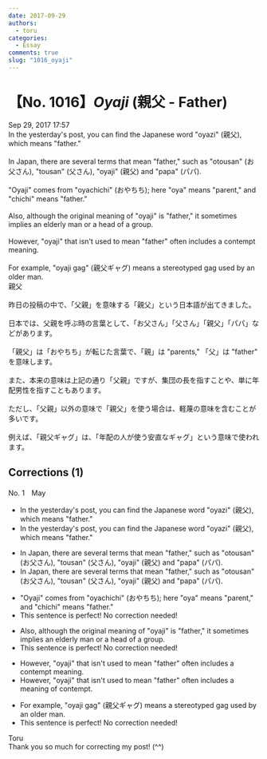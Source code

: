 ```yaml
---
date: 2017-09-29
authors:
  - toru
categories:
  - Essay
comments: true
slug: "1016_oyaji"
---
```


# 【No. 1016】<strong><em>Oyaji</strong></em> (親父 - Father)
<div class="date">Sep 29, 2017 17:57</div>
<div id="post"><div id="body_show_ori">
In the yesterday's post, you can find the Japanese word "oyazi" (親父), which means "father."<br/><br/>In Japan, there are several terms that mean "father," such as "otousan" (お父さん), "tousan" (父さん), "oyaji" (親父) and "papa" (パパ).<br/><br/>"Oyaji" comes from "oyachichi" (おやちち); here "oya" means "parent," and "chichi" means "father."<br/><br/>Also, although the original meaning of "oyaji" is "father," it sometimes implies an elderly man or a head of a group.<br/><br/>However, "oyaji" that isn't used to mean "father" often includes a contempt meaning.<br/><br/>For example, "oyaji gag" (親父ギャグ) means a stereotyped gag used by an older man.
</div></div>

<!-- more -->

<div id="post_ja"><div id="body_show_mo">
親父<br/><br/>昨日の投稿の中で、「父親」を意味する「親父」という日本語が出てきました。<br/><br/>日本では、父親を呼ぶ時の言葉として、「お父さん」「父さん」「親父」「パパ」などがあります。<br/><br/>「親父」は「おやちち」が転じた言葉で、「親」は "parents," 「父」は "father" を意味します。<br/><br/>また、本来の意味は上記の通り「父親」ですが、集団の長を指すことや、単に年配男性を指すこともあります。<br/><br/>ただし、「父親」以外の意味で「親父」を使う場合は、軽蔑の意味を含むことが多いです。<br/><br/>例えば、「親父ギャグ」は、「年配の人が使う安直なギャグ」という意味で使われます。
</div></div>

## Corrections (1)
<div id="block"><div class="first_name"> No. 1　<span class="just_name">May</span></div><div id="block2">
<ul class="correction_field">
<li class="incorrect">In the yesterday's post, you can find the Japanese word "oyazi" (親父), which means "father."</li>
<li class="corrected correct">
In <span class="f_red"><span class="sline">the</span></span> yesterday's post, you can find the Japanese word "oyazi" (親父), which means "father."
</li>
</ul>
<ul class="correction_field">
<li class="incorrect">In Japan, there are several terms that mean "father," such as "otousan" (お父さん), "tousan" (父さん), "oyaji" (親父) and "papa" (パパ).</li>
<li class="corrected correct">
In Japan, there are several terms that mean "father," such as "otousan" (お父さん), "tousan" (父さん), "oyaji" (親父) and "papa" (パパ).
</li>
</ul>
<ul class="correction_field">
<li class="incorrect">"Oyaji" comes from "oyachichi" (おやちち); here "oya" means "parent," and "chichi" means "father."</li>
<li class="corrected perfect">This sentence is perfect! No correction needed!</li>
</ul>
<ul class="correction_field">
<li class="incorrect">Also, although the original meaning of "oyaji" is "father," it sometimes implies an elderly man or a head of a group.</li>
<li class="corrected perfect">This sentence is perfect! No correction needed!</li>
</ul>
<ul class="correction_field">
<li class="incorrect">However, "oyaji" that isn't used to mean "father" often includes a contempt meaning.</li>
<li class="corrected correct">
However, "oyaji" that isn't used to mean "father" often includes a <span class="f_blue">meaning of contempt.</span>
</li>
</ul>
<ul class="correction_field">
<li class="incorrect">For example, "oyaji gag" (親父ギャグ) means a stereotyped gag used by an older man.</li>
<li class="corrected perfect">This sentence is perfect! No correction needed!</li>
</ul>
</div><div class="name"><span class="just_name">Toru</span><br>
Thank you so much for correcting my post! (^^)
</div>
</div>
